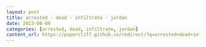 ```yaml
---
layout: post
title: arrested · dead · infiltrate · jordan
date: 2023-08-09
categories: [arrested, dead, infiltrate, jordan]
content_url: https://papercliff.github.io/redirect/?q=arrested+dead+infiltrate+jordan&tbs=cdr:1,cd_min:8/8/2023,cd_max:8/10/2023
---
```

